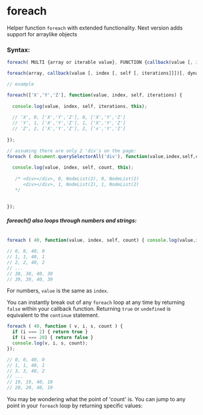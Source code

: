 # foreach
Helper function `foreach` with extended functionality.
Next version adds support for arraylike objects

### Syntax: 
```javascript
foreach( MULTI {array or iterable value}, FUNCTION {callback(value [, index, [, self [, iterations]]]){} }, BOOLEAN {use_dynamic_length}, MULTI {modify_this_scope});
```

```javascript
foreach(array, callback(value [, index [, self [, iterations]]])[, dynamiclength][, thisArg]);

// example

foreach(['X','Y','Z'], function(value, index, self, iterations) {
  
  console.log(value, index, self, iterations, this); 
  
  // 'X', 0, ['X','Y','Z'], 0, ['X','Y','Z']
  // 'Y', 1, ['X','Y','Z'], 1, ['X','Y','Z']
  // 'Z', 2, ['X','Y','Z'], 2, ['x','Y','Z']
  
});

// assuming there are only 2 'div's on the page:
foreach ( document.querySelectorAll('div'), function(value,index,self,count) {
		
  console.log(value, index, self, count, this);
      
   /* <div></div>, 0, NodeList(2), 0, NodeList(2)
      <div></div>, 1, NodeList(2), 1, NodeList(2)
   */
    
		
});


```

##### foreach() also loops through numbers and strings:

```javascript

foreach ( 40, function(value, index, self, count) { console.log(value,index,self,count); });

// 0, 0, 40, 0 
// 1, 1, 40, 1 
// 2, 2, 40, 2
// ...
// 38, 38, 40, 38
// 39, 39, 40, 39

```
For numbers, `value` is the same as `index`. 

You can instantly break out of any `foreach` loop at any time by returning `false` within your callback function. Returning `true` or `undefined` is equivalent to the `continue` statement.

```javascript
foreach ( 40, function ( v, i, s, count ) {
  if (i === 2) { return true }
  if (i === 20) { return false }
  console.log(v, i, s, count);
});

// 0, 0, 40, 0
// 1, 1, 40, 1  
// 3, 3, 40, 2 
// ...
// 19, 19, 40, 18
// 20, 20, 40, 19
```

You may be wondering what the point of 'count' is. You can jump to any point in your `foreach` loop by returning specific values:
